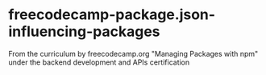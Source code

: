 # freecodecamp-package.json-influencing-packages
From the curriculum by freecodecamp.org "Managing Packages with npm" under the backend development and APIs certification
